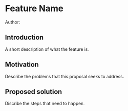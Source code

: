 # Feature Name
Author:

## Introduction
A short description of what the feature is.

## Motivation
Describe the problems that this proposal seeks to address.

## Proposed solution
Discribe the steps that need to happen.

